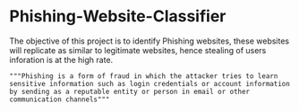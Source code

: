 # Phishing-Website-Classifier
The objective of this project is to identify Phishing websites, these websites will replicate as similar to legitimate websites, hence stealing of users inforation is at the high rate.

    """Phishing is a form of fraud in which the attacker tries to learn sensitive information such as login credentials or account information by sending as a reputable entity or person in email or other communication channels"""
